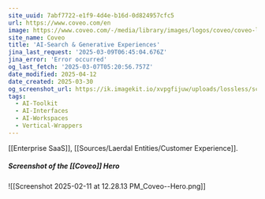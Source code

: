 ```yaml
---
site_uuid: 7abf7722-e1f9-4d4e-b16d-0d824957cfc5
url: https://www.coveo.com/en
image: https://www.coveo.com/-/media/library/images/logos/coveo/coveo-logo-ogimage-reskin.png
site_name: Coveo
title: 'AI-Search & Generative Experiences'
jina_last_request: '2025-03-09T06:45:04.676Z'
jina_error: 'Error occurred'
og_last_fetch: '2025-03-07T05:20:56.757Z'
date_modified: 2025-04-12
date_created: 2025-03-30
og_screenshot_url: https://ik.imagekit.io/xvpgfijuw/uploads/lossless/screenshots/20250528_Coveo_og_screenshot.jpeg
tags:
  - AI-Toolkit
  - AI-Interfaces
  - AI-Workspaces
  - Vertical-Wrappers
---
```


[[Enterprise SaaS]], [[Sources/Laerdal Entities/Customer Experience]].
##### Screenshot of the [[Coveo]] Hero
![[Screenshot 2025-02-11 at 12.28.13 PM_Coveo--Hero.png]]

